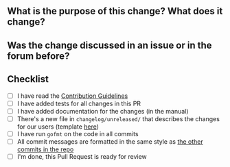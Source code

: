 

<!--
Thank you very much for contributing code or documentation to restic! Please
fill out the following questions to make it easier for us to review your
changes.

You do not need to check all the boxes below all at once, feel free to take
your time and add more commits. If you're done and ready for review, please
check the last box.
-->

What is the purpose of this change? What does it change?
--------------------------------------------------------

<!--
Describe the changes here, as detailed as needed.
-->

Was the change discussed in an issue or in the forum before?
------------------------------------------------------------

<!--
Link issues and relevant forum posts here.

If this PR resolves an issue on GitHub, use "closes #1234" so that the issue is
closed automatically when this PR is merged.
-->

Checklist
---------

- [ ] I have read the [Contribution Guidelines](https://github.com/kaiserkarel/drfs/restic/restic/blob/master/CONTRIBUTING.md#providing-patches)
- [ ] I have added tests for all changes in this PR
- [ ] I have added documentation for the changes (in the manual)
- [ ] There's a new file in `changelog/unreleased/` that describes the changes for our users (template [here](https://github.com/kaiserkarel/drfs/restic/restic/blob/master/changelog/TEMPLATE))
- [ ] I have run `gofmt` on the code in all commits
- [ ] All commit messages are formatted in the same style as [the other commits in the repo](https://github.com/kaiserkarel/drfs/restic/restic/blob/master/CONTRIBUTING.md#git-commits)
- [ ] I'm done, this Pull Request is ready for review
